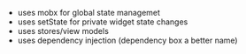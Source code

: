 
* uses mobx for global state managemet
* uses setState for private widget state changes
* uses stores/view models
* uses dependency injection (dependency box a better name)

